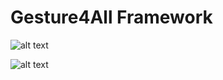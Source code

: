 Gesture4All Framework
=====================================

![alt text](https://github.com/gabrielgarcia7/gesture4all-framework/blob/master/gesture4all1.png)

![alt text](https://github.com/gabrielgarcia7/gesture4all-framework/blob/master/gesture4all2.png)
